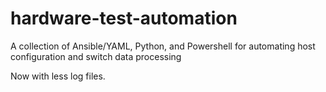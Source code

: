# hardware-test-automation
A collection of Ansible/YAML, Python, and Powershell for automating host configuration and switch data processing

Now with less log files.
